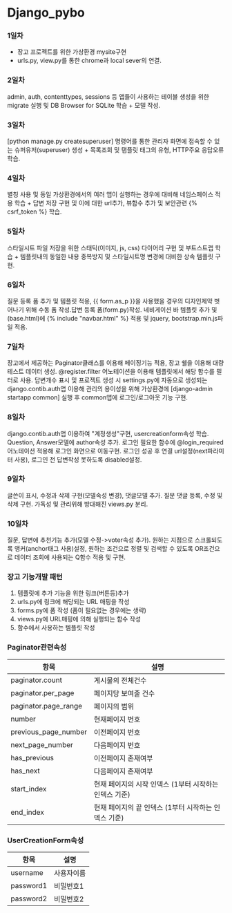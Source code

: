 # Django_pybo

### 1일차
* 장고 프로젝트를 위한 가상환경 mysite구현 
* urls.py, view.py를 통한 chrome과 local sever의 연결.

### 2일차
admin, auth, contenttypes, sessions 등 앱들이 사용하는 테이블 생성을 위한 migrate 실행 및 DB Browser for SQLite 학습 + 모델 작성.

### 3일차
[python manage.py createsuperuser] 명령어를 통한 관리자 화면에 접속할 수 있는 슈퍼유저(superuser) 생성 + 목록조회 및 탬플릿 태그의 유형, HTTP주요 응답오류 학습.

### 4일차
별칭 사용 및 동일 가상환경에서의 여러 앱이 실행하는 경우에 대비해 네임스페이스 적용 학습 + 답변 저장 구현 및 이에 대한 url추가, 뷰함수 추가 및 보안관련 {% csrf_token %} 학습.

### 5일차
스타일시트 파일 저장을 위한 스태틱(이미지, js, css) 다이어리 구현 및 부트스트랩 학습 + 템플릿내의 동일한 내용 중복방지 및 스타일시트명 변경에 대비한 상속 템플릿 구현.

### 6일차
질문 등록 폼 추가 및 템플릿 적용, {{ form.as_p }}을 사용했을 경우의 디자인제약 벗어나기 위해 수동 폼 작성.답변 등록 폼(form.py)작성. 네비게이션 바 템플릿 추가 및 (base.html)에 {% include "navbar.html" %} 적용 및 jquery, bootstrap.min.js파일 적용.

### 7일차
장고에서 제공하는 Paginator클래스를 이용해 페이징기능 적용, 장고 쉘을 이용해 대량 테스트 데이터 생성. @register.filter 어노테이션을 이용해 템플릿에서 해당 함수를 필터로 사용. 답변개수 표시 및 프로젝트 생성 시 settings.py에 자동으로 생성되는 django.contib.auth앱 이용해 관리의 용이성을 위해 가상환경에 [django-admin startapp common] 실행 후 common앱에 로그인/로그아웃 기능 구현.

### 8일차
django.contib.auth앱 이용하여 "계정생성"구현, usercreationform속성 학습. Question, Answer모델에 author속성 추가. 로그인 필요한 함수에 @login_required 어노테이션 적용해 로그인 화면으로 이동구현. 로그인 성공 후 연결 url설정(next파라미터 사용), 로그인 전 답변작성 못하도록 disabled설정.

### 9일차
글쓴이 표시, 수정과 삭제 구현(모델속성 변경), 댓글모델 추가. 질문 댓글 등록, 수정 및 삭제 구현. 가독성 및 관리위해 방대해진 views.py 분리.

### 10일차
질문, 답변에 추천기능 추가(모델 수정->voter속성 추가). 원하는 지점으로 스크롤되도록 앵커(anchor태그 사용)설정, 원하는 조건으로 정렬 및 검색할 수 있도록 OR조건으로 데이터 조회에 사용되는 Q함수 적용 및 구현. 

### 장고 기능개발 패턴
1. 템플릿에 추가 기능을 위한 링크(버튼등)추가
2. urls.py에 링크에 해당되는 URL 매핑을 작성
3. forms.py에 폼 작성 (폼이 필요없는 경우에는 생략)
4. views.py에 URL매핑에 의해 실행되는 함수 작성
5. 함수에서 사용하는 템플릿 작성

### Paginator관련속성
항목|설명
---|---|
paginator.count|게시물의 전체건수|
paginator.per_page|페이지당 보여줄 건수|
paginator.page_range|페이지의 범위|
number|현재페이지 번호|
previous_page_number|이전페이지 번호|
next_page_number|다음페이지 번호|
has_previous|이전페이지 존재여부|
has_next|다음페이지 존재여부|
start_index|현재 페이지의 시작 인덱스 (1부터 시작하는 인덱스 기준)|
end_index|현재 페이지의 끝 인덱스 (1부터 시작하는 인덱스 기준)|

### UserCreationForm속성
항목|설명
---|---|
username|사용자이름|
password1|비밀번호1|
password2|비밀번호2|



